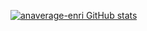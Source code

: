 [![anaverage-enri GitHub stats](https://github-readme-stats.vercel.app/api?username=anaverage-enri)](https://github.com/anuraghazra/github-readme-stats)
